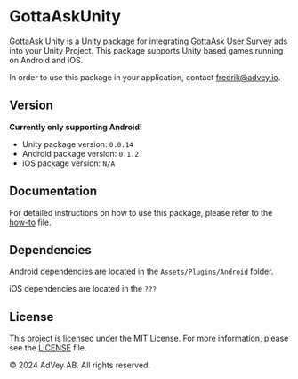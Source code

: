 # GottaAskUnity

GottaAsk Unity is a Unity package for integrating GottaAsk User Survey ads into your Unity Project. This package supports Unity based games running on Android and iOS.

In order to use this package in your application, contact [fredrik@advey.io](mailto:fredrik@advey.io).

## Version

**Currently only supporting Android!**

- Unity package version: `0.0.14`
- Android package version: `0.1.2`
- iOS package version: `N/A`

## Documentation

For detailed instructions on how to use this package, please refer to the [how-to](Documentation~/HOWTO.md) file.

## Dependencies

Android dependencies are located in the `Assets/Plugins/Android` folder. 

iOS dependencies are located in the `???`

## License

This project is licensed under the MIT License. For more information, please see the [LICENSE](LICENSE.md) file.

© 2024 AdVey AB. All rights reserved.
